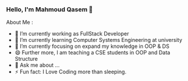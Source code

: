 ### Hello, I'm Mahmoud Qasem 👋


About Me :

- 🔭 I’m currently working as FullStack Developer
- 🌱 I’m currently learning Computer Systems Engineering at university
- 👯 I’m currently focusing on expand my knowledge in OOP & DS
- 😄 Further more, I am teaching a CSE students in OOP and Data Structure
- 💬 Ask me about ...
- ⚡ Fun fact: I Love Coding more than sleeping.

